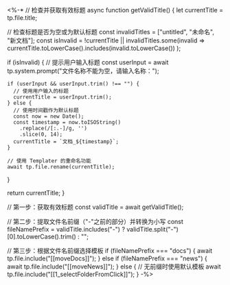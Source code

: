 <%-*
// 检查并获取有效标题
async function getValidTitle() {
  let currentTitle = tp.file.title;
  
  // 检查标题是否为空或为默认标题
  const invalidTitles = ["untitled", "未命名", "新文档"];
  const isInvalid = !currentTitle || invalidTitles.some(invalid => 
    currentTitle.toLowerCase().includes(invalid.toLowerCase())
  );
  
  if (isInvalid) {
    // 提示用户输入标题
    const userInput = await tp.system.prompt("文件名称不能为空，请输入名称：");
    
    if (userInput && userInput.trim() !== "") {
      // 使用用户输入的标题
      currentTitle = userInput.trim();
    } else {
      // 使用时间戳作为默认标题
      const now = new Date();
      const timestamp = now.toISOString()
        .replace(/[:.-]/g, '')
        .slice(0, 14);
      currentTitle = `文档_${timestamp}`;
    }
    
    // 使用 Templater 的重命名功能
    await tp.file.rename(currentTitle);
  }
  
  return currentTitle;
}

// 第一步：获取有效标题
const validTitle = await getValidTitle();

// 第二步：提取文件名前缀（"-"之前的部分）并转换为小写
const fileNamePrefix = validTitle.includes("-") 
    ? validTitle.split("-")[0].toLowerCase().trim()
    : "";

// 第三步：根据文件名前缀选择模板
if (fileNamePrefix === "docs") {
    await tp.file.include("[[moveDocs]]");
} else if (fileNamePrefix === "news") {
    await tp.file.include("[[moveNews]]");
} else {
    // 无前缀时使用默认模板
    await tp.file.include("[[1_selectFolderFromClick]]");
}
-%>
